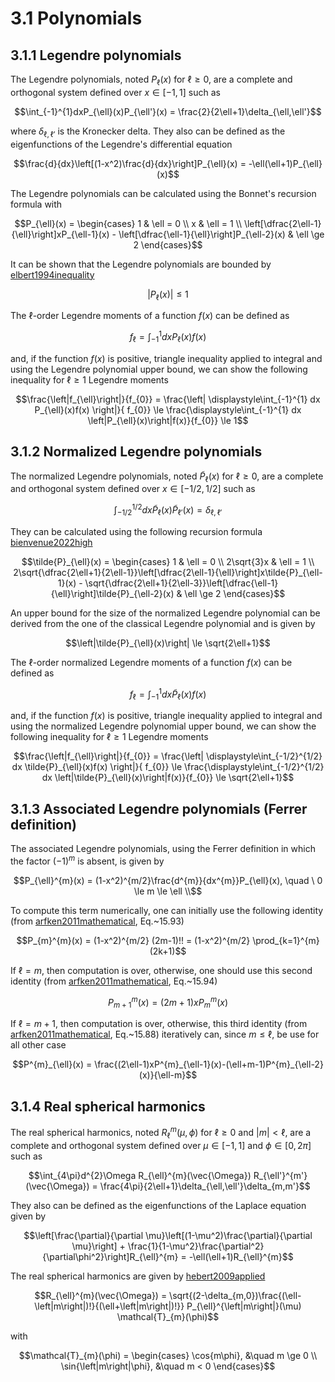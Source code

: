 # 3.1 Polynomials

## 3.1.1 Legendre polynomials

The Legendre polynomials, noted $P_{\ell}(x)$ for $\ell \ge 0$, are a complete and orthogonal system defined over $x \in [-1,1]$ such as

$$\int_{-1}^{1}dxP_{\ell}(x)P_{\ell'}(x) = \frac{2}{2\ell+1}\delta_{\ell,\ell'}$$

where $\delta_{\ell,\ell'}$ is the Kronecker delta. They also can be defined as the eigenfunctions of the Legendre's differential equation

$$\frac{d}{dx}\left[(1-x^2)\frac{d}{dx}\right]P_{\ell}(x) = -\ell(\ell+1)P_{\ell}(x)$$

The Legendre polynomials can be calculated using the Bonnet's recursion formula with

$$P_{\ell}(x) = \begin{cases} 1 & \ell = 0 \\ x & \ell = 1 \\ \left[\dfrac{2\ell-1}{\ell}\right]xP_{\ell-1}(x) - \left[\dfrac{\ell-1}{\ell}\right]P_{\ell-2}(x) & \ell \ge 2 \end{cases}$$

It can be shown that the Legendre polynomials are bounded by [elbert1994inequality](@cite)

$$\left|P_{\ell}(x)\right| \le 1$$

The $\ell$-order Legendre moments of a function $f(x)$ can be defined as

$$f_{\ell} = \int_{-1}^{1} dx P_{\ell}(x)f(x)$$

and, if the function $f(x)$ is positive, triangle inequality applied to integral and using the Legendre polynomial upper bound, we can show the following inequality for $\ell \ge 1$ Legendre moments

$$\frac{\left|f_{\ell}\right|}{f_{0}} = \frac{\left| \displaystyle\int_{-1}^{1} dx P_{\ell}(x)f(x) \right|}{ f_{0}} \le \frac{\displaystyle\int_{-1}^{1} dx \left|P_{\ell}(x)\right|f(x)}{f_{0}} \le 1$$

## 3.1.2 Normalized Legendre polynomials

The normalized Legendre polynomials, noted $\tilde{P}_{\ell}(x)$ for $\ell \ge 0$, are a complete and orthogonal system defined over $x \in [-1/2,1/2]$ such as

$$\int_{-1/2}^{1/2}dx\tilde{P}_{\ell}(x)\tilde{P}_{\ell'}(x) = \delta_{\ell,\ell'}$$

They can be calculated using the following recursion formula [bienvenue2022high](@cite)

$$\tilde{P}_{\ell}(x) = \begin{cases} 1 & \ell = 0 \\ 2\sqrt{3}x & \ell = 1 \\ 2\sqrt{\dfrac{2\ell+1}{2\ell-1}}\left[\dfrac{2\ell-1}{\ell}\right]x\tilde{P}_{\ell-1}(x) - \sqrt{\dfrac{2\ell+1}{2\ell-3}}\left[\dfrac{\ell-1}{\ell}\right]\tilde{P}_{\ell-2}(x) & \ell \ge 2 \end{cases}$$

An upper bound for the size of the normalized Legendre polynomial can be derived from the one of the classical Legendre polynomial and is given by

$$\left|\tilde{P}_{\ell}(x)\right| \le \sqrt{2\ell+1}$$

The $\ell$-order normalized Legendre moments of a function $f(x)$ can be defined as

$$f_{\ell} = \int_{-1}^{1} dx \tilde{P}_{\ell}(x)f(x)$$

and, if the function $f(x)$ is positive, triangle inequality applied to integral and using the normalized Legendre polynomial upper bound, we can show the following inequality for $\ell \ge 1$ Legendre moments

$$\frac{\left|f_{\ell}\right|}{f_{0}} = \frac{\left| \displaystyle\int_{-1/2}^{1/2} dx \tilde{P}_{\ell}(x)f(x) \right|}{ f_{0}} \le \frac{\displaystyle\int_{-1/2}^{1/2} dx \left|\tilde{P}_{\ell}(x)\right|f(x)}{f_{0}} \le \sqrt{2\ell+1}$$

## 3.1.3 Associated Legendre polynomials (Ferrer definition)

The associated Legendre polynomials, using the Ferrer definition in which the factor $(-1)^m$ is absent, is given by

$$P_{\ell}^{m}(x) = (1-x^2)^{m/2}\frac{d^{m}}{dx^{m}}P_{\ell}(x), \quad \ 0 \le m \le \ell \\$$

To compute this term numerically, one can initially use the following identity (from [arfken2011mathematical](@cite), Eq.~15.93)

$$P_{m}^{m}(x) = (1-x^2)^{m/2} (2m-1)!! = (1-x^2)^{m/2} \prod_{k=1}^{m}(2k+1)$$

If $\ell = m$, then computation is over, otherwise, one should use this second identity (from [arfken2011mathematical](@cite), Eq.~15.94)

$$P^{m}_{m+1}(x) = (2m+1)xP_{m}^{m}(x)$$

If $\ell = m+1$, then computation is over, otherwise, this third identity (from [arfken2011mathematical](@cite), Eq.~15.88) iteratively can, since $m \le \ell$, be use for all other case

$$P^{m}_{\ell}(x) = \frac{(2\ell-1)xP^{m}_{\ell-1}(x)-(\ell+m-1)P^{m}_{\ell-2}(x)}{\ell-m}$$

## 3.1.4 Real spherical harmonics

The real spherical harmonics, noted $R_{\ell}^{m}(\mu,\phi)$ for $\ell \ge 0$ and $|m| < \ell$, are a complete and orthogonal system defined over $\mu \in [-1,1]$ and $\phi \in [0,2\pi]$ such as

$$\int_{4\pi}d^{2}\Omega R_{\ell}^{m}(\vec{\Omega}) R_{\ell'}^{m'}(\vec{\Omega}) = \frac{4\pi}{2\ell+1}\delta_{\ell,\ell'}\delta_{m,m'}$$

They also can be defined as the eigenfunctions of the Laplace equation given by

$$\left[\frac{\partial}{\partial \mu}\left[(1-\mu^2)\frac{\partial}{\partial \mu}\right] + \frac{1}{1-\mu^2}\frac{\partial^2}{\partial\phi^2}\right]R_{\ell}^{m} = -\ell(\ell+1)R_{\ell}^{m}$$

The real spherical harmonics are given by [hebert2009applied](@cite)

$$R_{\ell}^{m}(\vec{\Omega}) = \sqrt{(2-\delta_{m,0})\frac{(\ell-\left|m\right|)!}{(\ell+\left|m\right|)!}} P_{\ell}^{\left|m\right|}(\mu) \mathcal{T}_{m}(\phi)$$

with 

$$\mathcal{T}_{m}(\phi) = \begin{cases} \cos{m\phi}, &\quad m \ge 0 \\ \sin{\left|m\right|\phi}, &\quad m < 0 \end{cases}$$